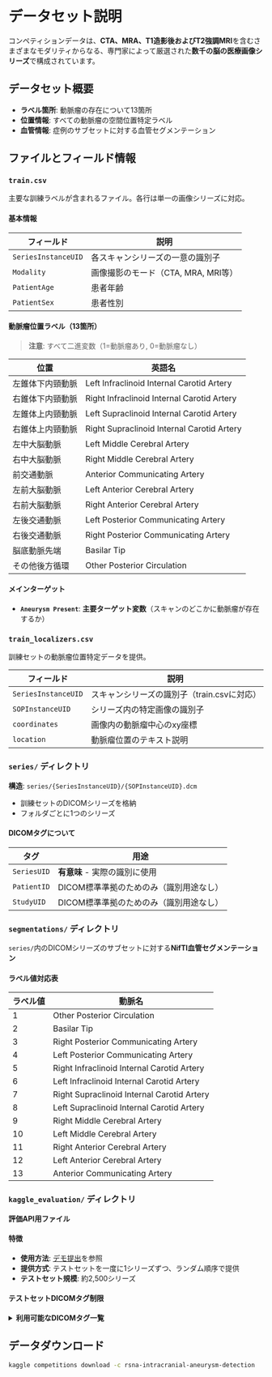 # データセット説明

コンペティションデータは、**CTA、MRA、T1造影後およびT2強調MRI**を含むさまざまなモダリティからなる、専門家によって厳選された**数千の脳の医療画像シリーズ**で構成されています。

## データセット概要
- **ラベル箇所**: 動脈瘤の存在について13箇所
- **位置情報**: すべての動脈瘤の空間位置特定ラベル
- **血管情報**: 症例のサブセットに対する血管セグメンテーション

## ファイルとフィールド情報

### `train.csv`
主要な訓練ラベルが含まれるファイル。各行は単一の画像シリーズに対応。

#### 基本情報
| フィールド | 説明 |
|-----------|------|
| `SeriesInstanceUID` | 各スキャンシリーズの一意の識別子 |
| `Modality` | 画像撮影のモード（CTA, MRA, MRI等） |
| `PatientAge` | 患者年齢 |
| `PatientSex` | 患者性別 |

#### 動脈瘤位置ラベル（13箇所）
> **注意**: すべて二進変数（1=動脈瘤あり, 0=動脈瘤なし）

| 位置 | 英語名 |
|------|--------|
| 左錐体下内頸動脈 | Left Infraclinoid Internal Carotid Artery |
| 右錐体下内頸動脈 | Right Infraclinoid Internal Carotid Artery |
| 左錐体上内頸動脈 | Left Supraclinoid Internal Carotid Artery |
| 右錐体上内頸動脈 | Right Supraclinoid Internal Carotid Artery |
| 左中大脳動脈 | Left Middle Cerebral Artery |
| 右中大脳動脈 | Right Middle Cerebral Artery |
| 前交通動脈 | Anterior Communicating Artery |
| 左前大脳動脈 | Left Anterior Cerebral Artery |
| 右前大脳動脈 | Right Anterior Cerebral Artery |
| 左後交通動脈 | Left Posterior Communicating Artery |
| 右後交通動脈 | Right Posterior Communicating Artery |
| 脳底動脈先端 | Basilar Tip |
| その他後方循環 | Other Posterior Circulation |

#### メインターゲット
- **`Aneurysm Present`**: **主要ターゲット変数**（スキャンのどこかに動脈瘤が存在するか）

### `train_localizers.csv`
訓練セットの動脈瘤位置特定データを提供。

| フィールド | 説明 |
|-----------|------|
| `SeriesInstanceUID` | スキャンシリーズの識別子（train.csvに対応） |
| `SOPInstanceUID` | シリーズ内の特定画像の識別子 |
| `coordinates` | 画像内の動脈瘤中心のxy座標 |
| `location` | 動脈瘤位置のテキスト説明 |

### `series/` ディレクトリ
**構造**: `series/{SeriesInstanceUID}/{SOPInstanceUID}.dcm`

- 訓練セットのDICOMシリーズを格納
- フォルダごとに1つのシリーズ

#### DICOMタグについて
| タグ | 用途 |
|-----|------|
| `SeriesUID` | **有意味** - 実際の識別に使用 |
| `PatientID` | DICOM標準準拠のためのみ（識別用途なし） |
| `StudyUID` | DICOM標準準拠のためのみ（識別用途なし） |

### `segmentations/` ディレクトリ
`series/`内のDICOMシリーズのサブセットに対する**NifTI血管セグメンテーション**

#### ラベル値対応表
| ラベル値 | 動脈名 |
|---------|--------|
| 1 | Other Posterior Circulation |
| 2 | Basilar Tip |
| 3 | Right Posterior Communicating Artery |
| 4 | Left Posterior Communicating Artery |
| 5 | Right Infraclinoid Internal Carotid Artery |
| 6 | Left Infraclinoid Internal Carotid Artery |
| 7 | Right Supraclinoid Internal Carotid Artery |
| 8 | Left Supraclinoid Internal Carotid Artery |
| 9 | Right Middle Cerebral Artery |
| 10 | Left Middle Cerebral Artery |
| 11 | Right Anterior Cerebral Artery |
| 12 | Left Anterior Cerebral Artery |
| 13 | Anterior Communicating Artery |

### `kaggle_evaluation/` ディレクトリ
**評価API用ファイル**

#### 特徴
- **使用方法**: [デモ提出](https://www.kaggle.com/code/ryanholbrook/rsna-aneurysm-detection-demo-submission)を参照
- **提供方式**: テストセットを一度に1シリーズずつ、ランダム順序で提供
- **テストセット規模**: 約2,500シリーズ

#### テストセットDICOMタグ制限
<details>
<summary><strong>利用可能なDICOMタグ一覧</strong></summary>

```
BitsAllocated, BitsStored, Columns, FrameOfReferenceUID, 
HighBit, ImageOrientationPatient, ImagePositionPatient, 
InstanceNumber, Modality, PatientID, PerFrameFunctionalGroupsSequence, 
PhotometricInterpretation, PixelRepresentation, PixelSpacing, 
PlanarConfiguration, RescaleIntercept, RescaleSlope, RescaleType, 
Rows, SOPClassUID, SOPInstanceUID, SamplesPerPixel, 
SliceThickness, SpacingBetweenSlices, StudyInstanceUID, TransferSyntaxUID
```
</details>

## データダウンロード

```bash
kaggle competitions download -c rsna-intracranial-aneurysm-detection
